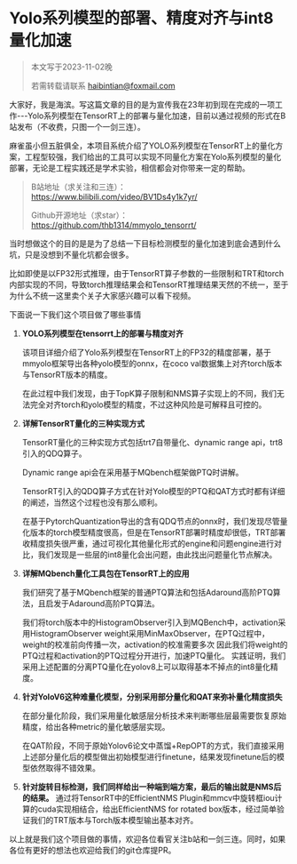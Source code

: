 #  Yolo系列模型的部署、精度对齐与int8量化加速

> 本文写于2023-11-02晚
>
> 若需转载请联系 [haibintian@foxmail.com](mailto:haibintian@foxmail.com)

大家好，我是海滨。写这篇文章的目的是为宣传我在23年初到现在完成的一项工作---Yolo系列模型在TensorRT上的部署与量化加速，目前以通过视频的形式在B站发布（不收费，只图一个一剑三连）。

麻雀虽小但五脏俱全，本项目系统介绍了YOLO系列模型在TensorRT上的量化方案，工程型较强，我们给出的工具可以实现不同量化方案在Yolo系列模型的量化部署，无论是工程实践还是学术实验，相信都会对你带来一定的帮助。

>B站地址（求关注和三连）：https://www.bilibili.com/video/BV1Ds4y1k7yr/
>
>Github开源地址（求star）：https://github.com/thb1314/mmyolo_tensorrt/

当时想做这个的目的是是为了总结一下目标检测模型的量化加速到底会遇到什么坑，只是没想到不量化坑都会很多。

比如即使是以FP32形式推理，由于TensorRT算子参数的一些限制和TRT和torch内部实现的不同，导致torch推理结果会和TensorRT推理结果天然的不统一，至于为什么不统一这里卖个关子大家感兴趣可以看下视频。

下面说一下我们这个项目做了哪些事情

1. **YOLO系列模型在tensorrt上的部署与精度对齐**

   该项目详细介绍了Yolo系列模型在TensorRT上的FP32的精度部署，基于mmyolo框架导出各种yolo模型的onnx，在coco val数据集上对齐torch版本与TensorRT版本的精度。

   在此过程中我们发现，由于TopK算子限制和NMS算子实现上的不同，我们无法完全对齐torch和yolo模型的精度，不过这种风险是可解释且可控的。

2. **详解TensorRT量化的三种实现方式**

   TensorRT量化的三种实现方式包括trt7自带量化、dynamic range api，trt8引入的QDQ算子。

   Dynamic range api会在采用基于MQbench框架做PTQ时讲解。

   TensorRT引入的QDQ算子方式在针对Yolo模型的PTQ和QAT方式时都有详细的阐述，当然这个过程也没有那么顺利。

   在基于PytorchQuantization导出的含有QDQ节点的onnx时，我们发现尽管量化版本的torch模型精度很高，但是在TensorRT部署时精度却很低，TRT部署收精度损失很严重，通过可视化其他量化形式的engine和问题engine进行对比，我们发现是一些层的int8量化会出问题，由此找出问题量化节点解决。

3. **详解MQbench量化工具包在TensorRT上的应用**

   我们研究了基于MQbench框架的普通PTQ算法和包括Adaround高阶PTQ算法，且启发于Adaround高阶PTQ算法。

   我们将torch版本中的HistogramObserver引入到MQBench中，activation采用HistogramObserver
   weight采用MinMaxObserver，在PTQ过程中，weight的校准前向传播一次，activation的校准需要多次
   因此我们将weight的PTQ过程和activation的PTQ过程分开进行，加速PTQ量化。
   实践证明，我们采用上述配置的分离PTQ量化在yolov8上可以取得基本不掉点的int8量化精度。

4. **针对YoloV6这种难量化模型，分别采用部分量化和QAT来弥补量化精度损失**

   在部分量化阶段，我们采用量化敏感层分析技术来判断哪些层最需要恢复原始精度，给出各种metric的量化敏感层实现。

   在QAT阶段，不同于原始Yolov6论文中蒸馏+RepOPT的方式，我们直接采用上述部分量化后的模型做出初始模型进行finetune，结果发现finetune后的模型依然取得不错效果。

5. **针对旋转目标检测，我们同样给出一种端到端方案，最后的输出就是NMS后的结果。**
   通过将TensorRT中的EfficientNMS Plugin和mmcv中旋转框iou计算的cuda实现相结合，给出EfficientNMS for rotated box版本，经过简单验证我们的TRT版本与Torch版本模型输出基本对齐。



以上就是我们这个项目做的事情，欢迎各位看官关注b站和一剑三连。同时，如果各位有更好的想法也欢迎给我们的git仓库提PR。
